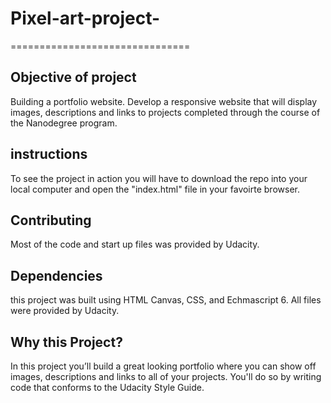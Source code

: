 # Pixel-art-project-
===============================
## Objective of project
Building a portfolio website. Develop a responsive website that will display images, descriptions and links to projects completed through the course of the Nanodegree program. 
## instructions 
To see the project in action you will have to download the repo into your local computer and open the "index.html" file in your favoirte browser. 
## Contributing
Most of the code and start up files was provided by Udacity. 
## Dependencies 
 this project was built using HTML Canvas, CSS, and Echmascript 6. All files were provided by Udacity.

## Why this Project?
In this project you’ll build a great looking portfolio where you can show off images, descriptions and links to all of your projects. You'll do so by writing code that conforms to the Udacity Style Guide.
